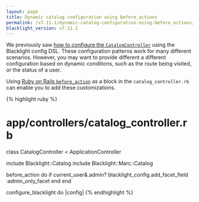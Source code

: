 ```yaml
---
layout: page
title: Dynamic catalog configuration using before_actions
permalink: /v7.11.1/dynamic-catalog-configuration-using-before_actions/
blacklight_version: v7.11.1
---
```


We previously saw [how to configure the `CatalogController`](/v7.11.1/metadata_fields/) using the Blacklight config DSL. These configuration patterns work for many different scenarios. However, you may want to provide different a different configuration based on dynamic conditions, such as the route being visited, or the status of a user.

Using [Ruby on Rails `before_action`](https://guides.rubyonrails.org/action_controller_overview.html#filters) as a block in the `catalog_controller.rb` can enable you to add these customizations.


{% highlight ruby %}
# app/controllers/catalog_controller.rb
class CatalogController < ApplicationController

  include Blacklight::Catalog
  include Blacklight::Marc::Catalog

  before_action do
    if current_user&.admin?
      blacklight_config.add_facet_field :admin_only_facet
    end
  end

  configure_blacklight do |config|
{% endhighlight %}
